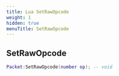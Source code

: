 ```yaml
---
title: Lua SetRawOpcode
weight: 1
hidden: true
menuTitle: SetRawOpcode
---
```

## SetRawOpcode
```lua
Packet:SetRawOpcode(number op); -- void
```